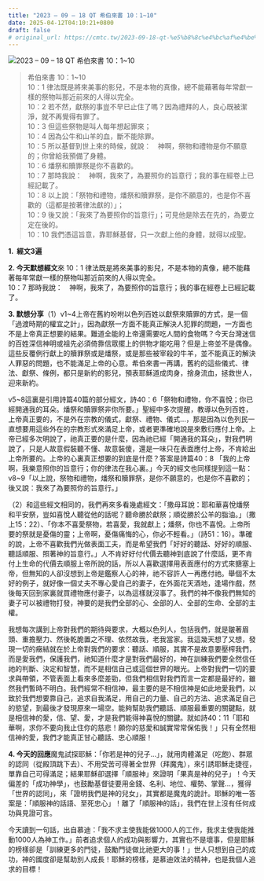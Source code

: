 ```yaml
---
title: "2023 – 09 – 18 QT 希伯來書 10：1~10"
date: 2025-04-12T04:10:21+0800
draft: false
# original_url: https://cmtc.tw/2023-09-18-qt-%e5%b8%8c%e4%bc%af%e4%be%86%e6%9b%b8-10%ef%bc%9a110
---
```


![2023 – 09 – 18 QT  希伯來書 10：1\~10](/images/qt.jpg  "2023 – 09 – 18 QT  希伯來書 10：1\~10")

> 希伯來書 10：1\~10  
> 10：1 律法既是將來美事的影兒，不是本物的真像，總不能藉著每年常獻一樣的祭物叫那近前來的人得以完全。  
> 10：2 若不然，獻祭的事豈不早已止住了嗎？因為禮拜的人，良心既被潔淨，就不再覺得有罪了。  
> 10：3 但這些祭物是叫人每年想起罪來；  
> 10：4 因為公牛和山羊的血，斷不能除罪。  
> 10：5 所以基督到世上來的時候，就說：　神啊，祭物和禮物是你不願意的；你曾給我預備了身體。  
> 10：6 燔祭和贖罪祭是你不喜歡的。  
> 10：7 那時我說：　神啊，我來了，為要照你的旨意行；我的事在經卷上已經記載了。  
> 10：8 以上說：「祭物和禮物，燔祭和贖罪祭，是你不願意的，也是你不喜歡的（這都是按著律法獻的）」；  
> 10：9 後又說：「我來了為要照你的旨意行」；可見他是除去在先的，為要立定在後的。  
> 10：10 我們憑這旨意，靠耶穌基督，只一次獻上他的身體，就得以成聖。

**1.  經文3遍**

**2. 今天默想經文**來 10：1 律法既是將來美事的影兒，不是本物的真像，總不能藉著每年常獻一樣的祭物叫那近前來的人得以完全。  
10：7 那時我說：　神啊，我來了，為要照你的旨意行；我的事在經卷上已經記載了。

**3. 默想分享**（1）v1\~4上帝在舊約吩咐以色列百姓以獻祭來贖罪的方式，是一個「過渡時期的權宜之計」，因為獻祭一方面不能真正解決人犯罪的問題，一方面也不是上帝真正想要的結果。難道全能的上帝還需要吃人間的食物嗎？今天台灣迷信的百姓深信神明或祖先必須倚靠信眾擺上的供物才能吃用？但是上帝並不是偶像。這些反覆例行獻上的贖罪祭或是燔祭，或是那些被宰殺的牛羊，並不能真正的解決人罪惡的問題，也不能滿足上帝的心意。希伯來書一再講，舊約的這些儀式、律法、獻祭、條例，都只是新約的影兒，預表耶穌道成肉身，捨身流血，拯救世人，迎來新約。

v5\~8這裏是引用詩篇40篇的部分經文，詩40：6「祭物和禮物，你不喜悅；你已經開通我的耳朵。燔祭和贖罪祭非你所要。」聖經中多次提醒，教導以色列百姓，上帝真正要的，不是外在宗教的儀式，獻祭、禮物、儀式…，那是因為以色列民一直想要用這些外在的宗教形式來滿足上帝，或者更準確地說是來敷衍應付上帝。上帝已經多次明說了，祂真正要的是什麼，因為祂已經「開通我的耳朵」，對我們明說了，只是人故意假裝聽不懂、故意裝傻，還是一味只在表面應付上帝，不肯給出上帝所要的。上帝的心裏真正想要的到底是什麼？答案是詩篇40：8 「我的上帝啊，我樂意照你的旨意行；你的律法在我心裏。」今天的經文也同樣提到這一點：v8\~9「以上說，祭物和禮物，燔祭和贖罪祭，是你不願意的，也是你不喜歡的；後又說：我來了為要照你的旨意行。」

（2）和這些經文相同的，我們再來多看幾處經文：「撒母耳說：耶和華喜悅燔祭和平安祭，豈如喜悅人聽從他的話呢？聽命勝於獻祭；順從勝於公羊的脂油。」（撒上15：22）、「你本不喜愛祭物，若喜愛，我就獻上；燔祭，你也不喜悅。上帝所要的祭就是憂傷的靈；上帝啊，憂傷痛悔的心，你必不輕看。」（詩51：16）。準確的說，上帝不喜歡我們光做表面工夫，而是希望我們「好好的聽話、好好的順服、聽話順服、照著神的旨意行。」人不肯好好付代價去聽神到底說了什麼話，更不肯付上生命的代價去順服上帝所說的話，所以人喜歡選擇用表面應付的方式來搪塞上帝，但無知的人卻沒想到上帝是鑑察人心的神，祂不容許人一再應付祂。舉個不太好的例子，就好像一個丈夫不專心愛自己的妻子，在外面花天酒地，逢場作戲，然後每天回到家裏就買禮物應付妻子，以為這樣就沒事了。我們的神不像我們無知的妻子可以被禮物打發，神要的是我們全部的心、全部的人、全部的生命、全部的主權。

我想每次講到上帝對我們的期待與要求，大概以色列人，包括我們，就是皺著眉頭、重擔壓力、然後乾脆置之不理、依然故我，老我當家。我這幾天想了又想，發現一切的癥結就在於上帝對我們的要求：聽話、順服，其實不是故意要壓榨我們，而是愛我們，保護我們，祂知道什麼才是對我們最好的，神在訓練我們要全然信任祂的判斷、決定和智慧，而不是相信自己或這個世界的眼光。上帝對我們一切的要求與帶領，不管表面上看來多麼差勁，但我們相信對我們而言一定都是最好的，雖然我們暫時不明白。我們經常不相信神，最主要的是不相信神是如此地愛我們，以致於我們想要靠自己，追求自我滿足，用自己的力量、自己的方法、追求滿足自己的慾望，到最後才發現原來一場空。能夠幫助我們聽話、順服最重要的關鍵點，就是相信神的愛，信、望、愛，才是我們能得神喜悅的關鍵。就如詩40：11「耶和華啊，求你不要向我止住你的慈悲！願你的慈愛和誠實常常保佑我！」只有全然相信神的愛，我們才能真正甘心聽話、忠心順服！

**4. 今天的回應**魔鬼試探耶穌：「你若是神的兒子…」，就用肉體滿足（吃飽）、群眾的認同（從殿頂跳下去）、不用受苦可得著全世界（拜魔鬼），來引誘耶穌走捷徑，單靠自己可得滿足；結果耶穌卻選擇「順服神」來證明「果真是神的兒子」！今天偏差的「成功神學」，也鼓勵基督徒要用金錢、名利、地位、權勢、掌聲…，獲得「世界的認同」，來「證明我們是神的兒女」，其實都是魔鬼的詭計。耶穌的唯一答案是：「順服神的話語、至死忠心」！離了「順服神的話」，我們在世上沒有任何成功與見證可言。

今天讀到一句話，出自慕迪：「我不求主使我能做1000人的工作，我求主使我能推動1000人為神工作。」前者追求個人的成功與影響力，其實也不是壞事，但是耶穌的榜樣卻是「訓練更多的門徒，鼓勵門徒做比祂更大的事！」世人只想到自己的成功，神的國度卻是幫助別人成長！耶穌的榜樣，是慕迪效法的精神，也是我個人追求的目標！